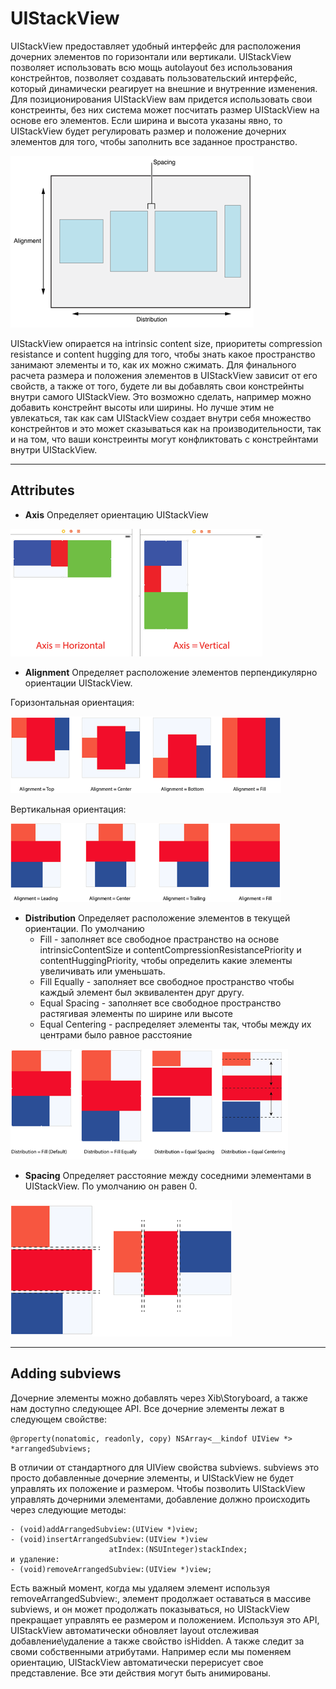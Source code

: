 # **UIStackView**
UIStackView предоставляет удобный интерфейс для расположения дочерних элементов по горизонтали или вертикали. UIStackView позволяет использовать всю мощь autolayout без использования констрейнтов, позволяет создавать пользовательский интерфейс, который динамически реагирует на внешние и внутренние изменения. Для позиционирования UIStackView вам придется использовать свои констреинты, без них система может посчитать размер UIStackView на основе его элементов. Если ширина и высота указаны явно, то UIStackView будет регулировать размер и положение дочерних элементов для того, чтобы заполнить все заданное пространство. 


![372ce510c701dcc8d274bf451d6135be.png](./_resources/db5567edf6ad4e358816e47c4dd8c9c1.png)

UIStackView опирается на intrinsic content size, приоритеты compression resistance и content hugging для того, чтобы знать какое пространство занимают элементы и то, как их можно сжимать. 
Для финального расчета размера и положения элементов в UIStackView зависит от его свойств, а также от того, будете ли вы добавлять свои констрейнты внутри самого UIStackView. Это возможно сделать, например можно добавить констрейнт высоты или ширины. Но лучше этим не увлекаться, так как сам UIStackView создает внутри себя множество констрейнтов и это может сказываться как на производительности, так и на том, что ваши констреинты могут конфликтовать с констрейнтами внутри UIStackView. 


* * *

## Attributes 
- **Axis** Определяет ориентацию UIStackView




![d43db948ba20ea30b1fefb3993eee689.png](./_resources/95ae54bc783e47a39af957def561ac09.png)



- **Alignment**
Определяет расположение элементов перпендикулярно ориентации UIStackView. 

Горизонтальная ориентация:


![8b4eda15cb052c49fa7b9cfea54d18aa.png](./_resources/48618193c2d34211a24a88ec61e49c89.png)

Вертикальная ориентация:



![3ce16aa5cc8fe0c3c01fbef6f95a8b42.png](./_resources/68b97b21bb524050939df1a9ad463756.png)



- **Distribution**
Определяет расположение элементов в текущей ориентации. По умолчанию
	- Fill - заполняет все свободное прастранство на основе intrinsicContentSize и contentCompressionResistancePriority и contentHuggingPriority, чтобы определить какие элементы увеличивать или уменьшать.
	- Fill Equally - заполняет все свободное пространство чтобы каждый элемент был эквивалентен друг другу. 
	- Equal Spacing - заполняет все свободное пространство растягивая элементы по ширине или высоте 
	- Equal Centering - распределяет элементы так, чтобы между их центрами было равное расстояние


![db7de69b9d7118f9479008bab220a8c4.png](./_resources/b03ee208a9174bccad6bc37d6cffae3d.png)

- **Spacing**
Определяет расстояние между соседними элементами в UIStackView. По умолчанию он равен 0. 


![b4c04cf3b9a1fc929b15c7ad0e7d1c48.png](./_resources/f6456a3e32df48efa62f5f9695828495.png)


* * *

## Adding subviews

Дочерние элементы можно добавлять через Xib\Storyboard, а также нам доступно следующее API.
Все дочерние элементы лежат в следующем свойстве:
```
@property(nonatomic, readonly, copy) NSArray<__kindof UIView *> *arrangedSubviews;
```
В отличии от стандартного для UIView свойства subviews. subviews это просто добавленные дочерние элементы, и UIStackView не будет управлять их положение и размером. Чтобы позволить UIStackView управлять дочерними элементами, добавление должно происходить через следующие методы: 
```objc
- (void)addArrangedSubview:(UIView *)view;
- (void)insertArrangedSubview:(UIView *)view 
                      atIndex:(NSUInteger)stackIndex;
и удаление:
- (void)removeArrangedSubview:(UIView *)view;
```
Есть важный момент, когда мы удаляем элемент используя removeArrangedSubview:, элемент продолжает оставаться в массиве subviews, и он может продолжать показываться, но UIStackView прекращает управлять ее размером и положением. 
Используя это API, UIStackView автоматически обновляет layout отслеживая добавление\удаление а также свойство isHidden. А также следит за своми собственными атрибутами. Например если мы поменяем ориентацию, UIStackView автоматически перерисует свое представление. Все эти действия могут быть анимированы. 





